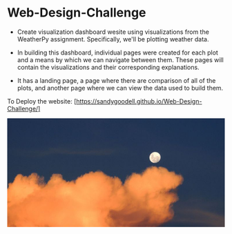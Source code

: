 # Web-Design-Challenge

* Create visualization dashboard wesite using visualizations from the WeatherPy assignment. Specifically, we'll be plotting weather data.

* In building this dashboard, individual pages were created for each plot and a means by which we can navigate between them. These pages will contain the visualizations and their corresponding explanations.

* It has a landing page, a page where there are comparison of all of the plots, and another page where we can view the data used to build them.

To Deploy the website: [https://sandygoodell.github.io/Web-Design-Challenge/]

![](\assets\img\hero-bg.jpg)

